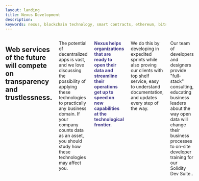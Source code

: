 ```yaml
---
layout: landing
title: Nexus Development
description:
keywords: nexus, blockchain technology, smart contracts, ethereum, bitshares
---
```



<div class="row pal">
<div class="columns small-12">
<h2 class="mtl mbl ">
Web services of the future will compete on transparency and trustlessness.
</h2>
<div class="columns small-12 large-6">
<p>The potential of decentralized apps is vast, and we love discussing the possibility of applying these technologies to practically any business domain. If your company counts data as an asset, you should study how these technologies may affect you. </p>
<p><strong style="color:#403888">Nexus helps organizations that are ready to open their data and streamline their operations get up to speed on new capabilities at the technological frontier.</strong></p>
</div>

<div class="columns small-12 large-6">
<p>We do this by developing in expedited sprints while also proving our clients with top shelf service, easy to understand documentation, and updates every step of the way.</p>
<p>Our team of developers and designers provide "full-stack" consulting, educating business leaders about the way open data will change their business processes to on-site developer training for our Solidity Dev Suite..</p>
</div>

</div>
</div>
